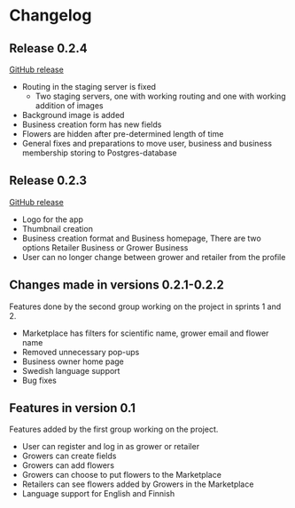 # Changelog

## Release 0.2.4
[GitHub release](https://github.com/Slowers-Team/Slowers-App/releases/tag/0.2.4)

- Routing in the staging server is fixed
    - Two staging servers, one with working routing and one with working addition of images
- Background image is added
- Business creation form has new fields
- Flowers are hidden after pre-determined length of time
- General fixes and preparations to move user, business and business membership storing to Postgres-database

## Release 0.2.3
[GitHub release](https://github.com/Slowers-Team/Slowers-App/releases/tag/0.2.3)

- Logo for the app
- Thumbnail creation
- Business creation format and Business homepage, There are two options Retailer Business or Grower Business
- User can no longer change between grower and retailer from the profile

## Changes made in versions 0.2.1-0.2.2
Features done by the second group working on the project in sprints 1 and 2.

- Marketplace has filters for scientific name, grower email and flower name
- Removed unnecessary pop-ups
- Business owner home page
- Swedish language support
- Bug fixes

## Features in version 0.1
Features added by the first group working on the project.

- User can register and log in as grower or retailer
- Growers can create fields
- Growers can add flowers
- Growers can choose to put flowers to the Marketplace
- Retailers can see flowers added by Growers in the Marketplace
- Language support for English and Finnish
